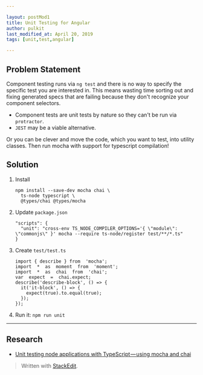 ```yaml
---

layout: postMod1
title: Unit Testing for Angular
author: pulkit
last_modified_at: April 20, 2019
tags: [unit,test,angular]

---
```


## Problem Statement

Component testing runs via `ng test` and there is no way to specify the specific test you are interested in. This means wasting time sorting out and fixing generated specs that are failing because they don't recognize your component selectors.

* Component tests are unit tests by nature so they can't be run via `protractor`.
* `JEST` may be a viable alternative.

Or you can be clever and move the code, which you want to test, into utility classes. Then run mocha with support for typescript compilation!

## Solution

1. Install
	```
	npm install --save-dev mocha chai \
	  ts-node typescript \
	  @types/chai @types/mocha
	```
2. Update `package.json`
	```
	"scripts": {
	  "unit": "cross-env TS_NODE_COMPILER_OPTIONS='{ \"module\": \"commonjs\" }' mocha --require ts-node/register test/**/*.ts"
	}
	```
3. Create `test/test.ts`
	```
	import { describe } from  'mocha';
	import  *  as  moment  from  'moment';
	import  *  as  chai  from  'chai';
	var  expect  =  chai.expect;
	describe('describe-block', () => {
	  it('it-block', () => {
	    expect(true).to.equal(true);
	  });
	});
	```
1. Run it: `npm run unit`

---

## Research
* [Unit testing node applications with TypeScript — using mocha and chai](https://journal.artfuldev.com/unit-testing-node-applications-with-typescript-using-mocha-and-chai-384ef05f32b2)

> Written with [StackEdit](https://stackedit.io/).
<!--stackedit_data:
eyJoaXN0b3J5IjpbLTI3MTg4ODU1XX0=
-->